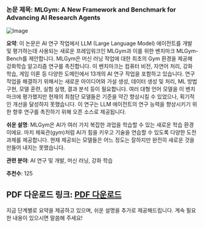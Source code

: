 ### 논문 제목: MLGym: A New Framework and Benchmark for Advancing AI Research Agents

![Image](https://cdn-thumbnails.huggingface.co/social-thumbnails/papers/2502.14499.png)

**요약**: 
이 논문은 AI 연구 작업에서 LLM (Large Language Model) 에이전트를 개발 및 평가하는데 사용되는 새로운 프레임워크인 MLGym과 이를 위한 벤치마크 MLGym-Bench를 제안합니다. MLGym은 머신 러닝 작업에 대한 최초의 Gym 환경을 제공해 강화학습 알고리즘 연구를 촉진합니다. 이 벤치마크는 컴퓨터 비전, 자연어 처리, 강화 학습, 게임 이론 등 다양한 도메인에서 13개의 AI 연구 작업을 포함하고 있습니다. 연구 작업을 해결하기 위해서는 새로운 아이디어와 가설 생성, 데이터 생성 및 처리, ML 방법 구현, 모델 훈련, 실험 실행, 결과 분석 등이 필요합니다. 여러 대형 언어 모델을 이 벤치마크에 평가했지만 현재의 최첨단 모델들은 기준을 약간 향상시킬 수 있었으나, 획기적인 개선을 달성하지 못했습니다. 이 연구는 LLM 에이전트의 연구 능력을 향상시키기 위한 향후 연구를 촉진하기 위해 오픈 소스로 제공됩니다.

**쉬운 설명**: 
MLGym은 AI가 여러 가지 복잡한 과업을 학습할 수 있는 새로운 학습 환경이에요. 마치 체육관(gym)처럼 AI가 힘을 키우고 기술을 연습할 수 있도록 다양한 도전 과제를 제공합니다. 현재 제공되는 모델들은 어느 정도는 잘하지만 완전히 새로운 것을 만들어 내지는 못했습니다.

**관련 분야**: 
AI 연구 및 개발, 머신 러닝, 강화 학습

**추천수**: 125

**PDF 다운로드 링크**: [PDF 다운로드](https://arxiv.org/pdf/2502.14499)
---

지금 단계별로 요약을 제공하고 있으며, 쉬운 설명을 추가로 제공해드립니다. 계속 필요한 내용이 있으시면 말씀해 주세요!